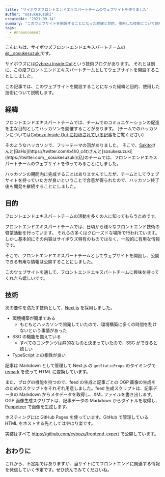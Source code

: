 ```yaml
---
title: "サイボウズフロントエンドエキスパートチームのウェブサイトを作りました"
author: "sosukesuzuki"
createdAt: "2021-09-14"
summary: "このウェブサイトを開設することになった経緯と目的、使用した技術について説明します。"
tags:
  - Announcement
---
```


こんにちは、サイボウズフロントエンドエキスパートチームの[@__sosukesuzuki](https://twitter.com/__sosukesuzuki)です。

サイボウズには[Cybozu Inside Out](https://blog.cybozu.io/)という技術ブログがあります。
それとは別に、この度フロントエンドエキスパートチームとしてウェブサイトを開設することにしました。

この記事では、このウェブサイトを開設することになった経緯と目的、使用した技術について説明します。

## 経緯

フロントエンドエキスパートチームでは、チームでのコミュニケーションの促進を主な目的としてハッカソンを開催することがあります。
(チームでのハッカソンについては[Cybozu Inside Out に投稿されている記事](https://blog.cybozu.io/entry/2021/02/25/133039)をご覧ください)

そのようなハッカソンで、フリーテーマの回がありました。
そこで、[Sakito](https://twitter.com/__sakito__)さんと[BaHo](https://twitter.com/b4h0_c4t)さんと[sosukesuzuki](https://twitter.com__sosukesuzuki)(私)のチームでは、フロントエンドエキスパートチームのウェブサイトを作ってみることにしました。

ハッカソンの期間内に完成することはありませんでしたが、チームとしてウェブサイトを持っていた方が良いということで合意が得られたので、ハッカソン終了後も開発を継続することにしました。

## 目的

フロントエンドエキスパートチームの活動を多くの人に知ってもらうためです。

フロントエンドエキスパートチームでは、日頃から様々なフロントエンド技術の啓蒙活動を行っています。
それらの多くはクローズドな場所で行われています。しかし基本的にその内容はサイボウズ特有のものではなく、一般的に有用な情報です。

そこで、フロントエンドエキスパートチームとしてウェブサイトを開設し、公開できる有用な情報は公開することにしました。

このウェブサイトを通して、フロントエンドエキスパートチームに興味を持ってくれたら嬉しいです。

## 技術

次の要件を満たす技術として、[Next.js](https://github.com/vercel/next.js) を採用しました。

- 環境構築が簡単である
  - もともとハッカソンで開発していたので、環境構築に多くの時間を割けないという事情があった
- SSG の機能を備えている
  - すべてのコンテンツは静的なものと決まっていたので、SSG ができると嬉しい
- TypeScript との相性が良い

記事は Markdown として管理して Next.js の `getStaticProps` のタイミングで [remark](https://github.com/remarkjs/remark) を使って HTML に変換しています。

また、ブログの機能を持つので、feed の生成と記事ごとの OGP 画像の生成をのためのスクリプトをそれぞれ用意しました。feed 生成スクリプトは、記事データの Markdown からメタデータを取得し、XML ファイルを書き出します。
OGP 画像生成スクリプトは、記事データの Markdown からタイトルを取得し、[Puppeteer](https://github.com/puppeteer/puppeteer) で画像を生成します。

ホスティングには GitHub Pages を使っています。GitHub で管理している HTML をホストする先としてはやはり楽です。

実装はすべて https://github.com/cybozu/frontend-expert で公開しています。

## おわりに

これから、不定期ではありますが、当サイトにてフロントエンドに関連する情報を発信していく予定です。ぜひ読んでみてくださいね。
